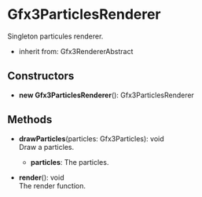 # Gfx3ParticlesRenderer

Singleton particules renderer.
- inherit from: Gfx3RendererAbstract
## Constructors
- **new Gfx3ParticlesRenderer**(): Gfx3ParticlesRenderer   
## Methods
- **drawParticles**(particles: Gfx3Particles): void   
Draw a particles.
   - **particles**: The particles.

- **render**(): void   
The render function.
